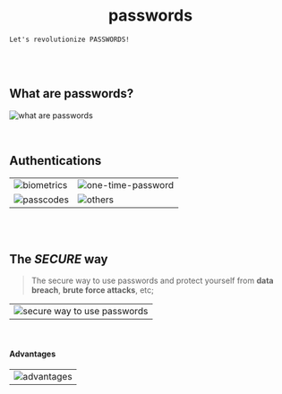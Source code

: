 <h1 align='center'> passwords </h1>

```
Let's revolutionize PASSWORDS!
```

<br>
<br>


## What are passwords?

![what are passwords](https://github.com/s41r4j/passwords/assets/65067289/5c47cfd7-1387-45cd-807b-021b74d9df9c)

<br>


## Authentications


|||
|---|---|
|![biometrics](https://github.com/s41r4j/passwords/assets/65067289/861bc27c-5e1d-45c2-b98c-4a5710e51457)|![one-time-password](https://github.com/s41r4j/passwords/assets/65067289/cf01563e-0b4c-4205-99ca-f16bea3f2e9a)|
|![passcodes](https://github.com/s41r4j/passwords/assets/65067289/90d8a2b8-a0d0-44cb-b1d7-993dfc566a18)|![others](https://github.com/s41r4j/passwords/assets/65067289/4c3458ea-d4de-433a-b543-614dc77e9941)|

<br><br>

## The _SECURE_ way
> The secure way to use passwords and protect yourself from __data breach__, __brute force attacks__, etc;

||
|---|
|![secure way to use passwords](https://github.com/s41r4j/passwords/assets/65067289/1f36e7ce-0acc-47de-8e0e-9bf83cdd353e)|

<br>

#### Advantages

||
|---|
|![advantages](https://github.com/s41r4j/passwords/assets/65067289/e96efdfb-a8cf-4fc5-801d-00b4ade7c5a3)|
